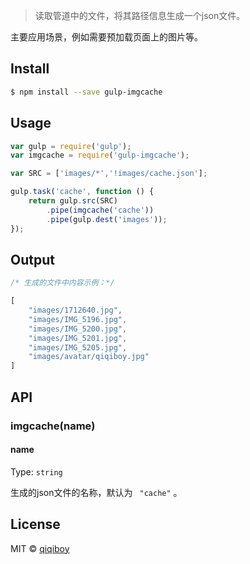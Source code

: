 
> 读取管道中的文件，将其路径信息生成一个json文件。

主要应用场景，例如需要预加载页面上的图片等。

## Install

```sh
$ npm install --save gulp-imgcache
```


## Usage

```js
var gulp = require('gulp');
var imgcache = require('gulp-imgcache');

var SRC = ['images/*','!images/cache.json'];

gulp.task('cache', function () {
	return gulp.src(SRC)
		.pipe(imgcache('cache'))
		.pipe(gulp.dest('images'));
});
```

## Output
```js
/* 生成的文件中内容示例：*/

[
	"images/1712640.jpg",
	"images/IMG_5196.jpg",
	"images/IMG_5200.jpg",
	"images/IMG_5201.jpg",
	"images/IMG_5205.jpg",
	"images/avatar/qiqiboy.jpg"
]
```

## API

### imgcache(name)

#### name

Type: `string`

生成的json文件的名称，默认为 ` "cache"` 。

## License

MIT © [qiqiboy](http://www.qiqiboy.com/)

